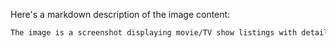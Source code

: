 Here's a markdown description of the image content:

```markdown
The image is a screenshot displaying movie/TV show listings with detailed entry information. Each numbered title includes a poster image (e.g., **Nadaanian**), release year (**2025**), duration, rating (both TV/Movie and user **3.0 (1.4K)**). A brief plot synopsis for one entry mentions social climbing and evolving genuine feelings.
```